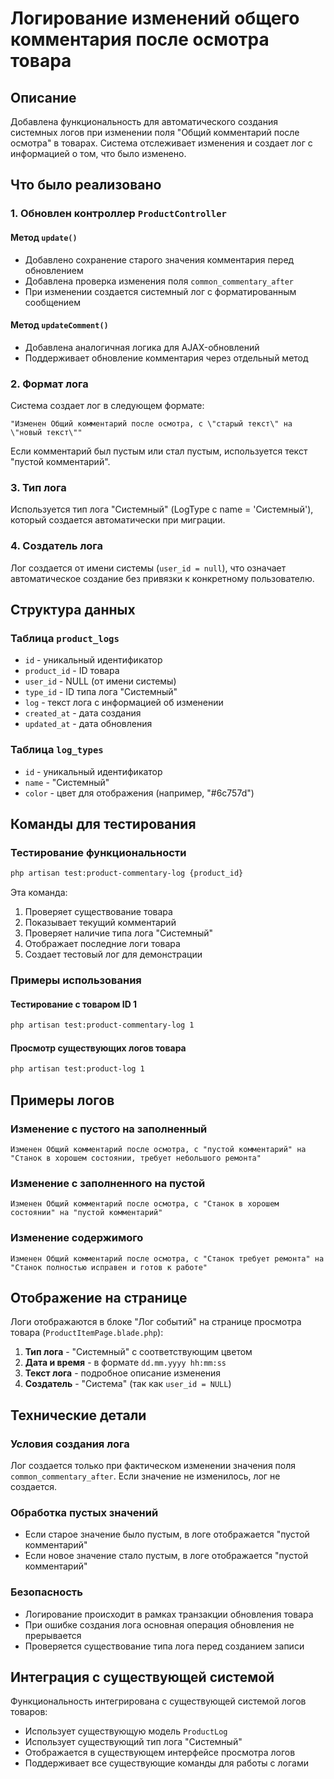 # Логирование изменений общего комментария после осмотра товара

## Описание

Добавлена функциональность для автоматического создания системных логов при изменении поля "Общий комментарий после осмотра" в товарах. Система отслеживает изменения и создает лог с информацией о том, что было изменено.

## Что было реализовано

### 1. Обновлен контроллер `ProductController`

#### Метод `update()`
- Добавлено сохранение старого значения комментария перед обновлением
- Добавлена проверка изменения поля `common_commentary_after`
- При изменении создается системный лог с форматированным сообщением

#### Метод `updateComment()`
- Добавлена аналогичная логика для AJAX-обновлений
- Поддерживает обновление комментария через отдельный метод

### 2. Формат лога

Система создает лог в следующем формате:
```
"Изменен Общий комментарий после осмотра, с \"старый текст\" на \"новый текст\""
```

Если комментарий был пустым или стал пустым, используется текст "пустой комментарий".

### 3. Тип лога

Используется тип лога "Системный" (LogType с name = 'Системный'), который создается автоматически при миграции.

### 4. Создатель лога

Лог создается от имени системы (`user_id = null`), что означает автоматическое создание без привязки к конкретному пользователю.

## Структура данных

### Таблица `product_logs`
- `id` - уникальный идентификатор
- `product_id` - ID товара
- `user_id` - NULL (от имени системы)
- `type_id` - ID типа лога "Системный"
- `log` - текст лога с информацией об изменении
- `created_at` - дата создания
- `updated_at` - дата обновления

### Таблица `log_types`
- `id` - уникальный идентификатор
- `name` - "Системный"
- `color` - цвет для отображения (например, "#6c757d")

## Команды для тестирования

### Тестирование функциональности
```bash
php artisan test:product-commentary-log {product_id}
```

Эта команда:
1. Проверяет существование товара
2. Показывает текущий комментарий
3. Проверяет наличие типа лога "Системный"
4. Отображает последние логи товара
5. Создает тестовый лог для демонстрации

### Примеры использования

#### Тестирование с товаром ID 1
```bash
php artisan test:product-commentary-log 1
```

#### Просмотр существующих логов товара
```bash
php artisan test:product-log 1
```

## Примеры логов

### Изменение с пустого на заполненный
```
Изменен Общий комментарий после осмотра, с "пустой комментарий" на "Станок в хорошем состоянии, требует небольшого ремонта"
```

### Изменение с заполненного на пустой
```
Изменен Общий комментарий после осмотра, с "Станок в хорошем состоянии" на "пустой комментарий"
```

### Изменение содержимого
```
Изменен Общий комментарий после осмотра, с "Станок требует ремонта" на "Станок полностью исправен и готов к работе"
```

## Отображение на странице

Логи отображаются в блоке "Лог событий" на странице просмотра товара (`ProductItemPage.blade.php`):

1. **Тип лога** - "Системный" с соответствующим цветом
2. **Дата и время** - в формате `dd.mm.yyyy hh:mm:ss`
3. **Текст лога** - подробное описание изменения
4. **Создатель** - "Система" (так как `user_id = NULL`)

## Технические детали

### Условия создания лога
Лог создается только при фактическом изменении значения поля `common_commentary_after`. Если значение не изменилось, лог не создается.

### Обработка пустых значений
- Если старое значение было пустым, в логе отображается "пустой комментарий"
- Если новое значение стало пустым, в логе отображается "пустой комментарий"

### Безопасность
- Логирование происходит в рамках транзакции обновления товара
- При ошибке создания лога основная операция обновления не прерывается
- Проверяется существование типа лога перед созданием записи

## Интеграция с существующей системой

Функциональность интегрирована с существующей системой логов товаров:
- Использует существующую модель `ProductLog`
- Использует существующий тип лога "Системный"
- Отображается в существующем интерфейсе просмотра логов
- Поддерживает все существующие команды для работы с логами 
